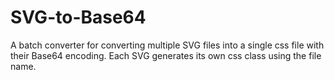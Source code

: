 # SVG-to-Base64
A batch converter for converting multiple SVG files into a single css file with their Base64 encoding. Each SVG generates its own css class using the file name.
